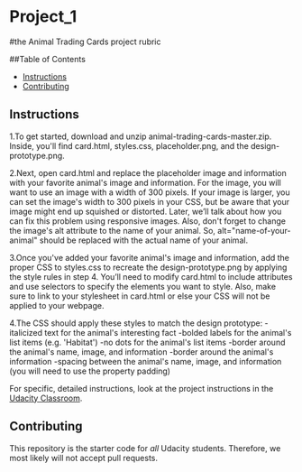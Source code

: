 # Project_1

#the Animal Trading Cards project rubric

##Table of Contents 

* [Instructions](#instructions)
* [Contributing](#contributing)

## Instructions
1.To get started, download and unzip animal-trading-cards-master.zip. Inside, you'll find card.html, styles.css, placeholder.png, and the design-prototype.png.

2.Next, open card.html and replace the placeholder image and information with your favorite animal's image and information. For the image, you will want to use an image with a width of 300 pixels. If your image is larger, you can set the image's width to 300 pixels in your CSS, but be aware that your image might end up squished or distorted. Later, we’ll talk about how you can fix this problem using responsive images. Also, don't forget to change the image's alt attribute to the name of your animal. So, alt="name-of-your-animal" should be replaced with the actual name of your animal.

3.Once you've added your favorite animal's image and information, add the proper CSS to styles.css to recreate the design-prototype.png by applying the style rules in step 4. You’ll need to modify card.html to include attributes and use selectors to specify the elements you want to style. Also, make sure to link to your stylesheet in card.html or else your CSS will not be applied to your webpage.

4.The CSS should apply these styles to match the design prototype:
-italicized text for the animal's interesting fact
-bolded labels for the animal's list items (e.g. 'Habitat')
-no dots for the animal's list items
-border around the animal's name, image, and information
-border around the animal's information
-spacing between the animal's name, image, and information (you will need to use the property padding)

For specific, detailed instructions, look at the project instructions in the [Udacity Classroom](https://classroom.udacity.com/me).

## Contributing
This repository is the starter code for _all_ Udacity students. Therefore, we most likely will not accept pull requests.
